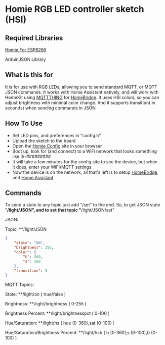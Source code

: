 # Homie RGB LED controller sketch (HSI)

## Required Libraries
[Homie For ESP8266](http://marvinroger.github.io/homie-esp8266/)

ArduinJSON Library

## What is this for
It is for use with RGB LEDs, allowing you to send standard MQTT, or MQTT JSON commands. It works with Home Assistant natively, and will work with HomeKit using [MQTTTHING](https://github.com/arachnetech/homebridge-mqttthing#readme) for [HomeBridge](https://homebridge.io). It uses HSI colors, so you can adjust brightness with minimal color change. And it supports transition( in seconds) when sending commands in JSON

## How To Use
- Set LED pins, and preferences in "config.h"
- Upload the sketch to the board
- Open the [Homie Config](http://marvinroger.github.io/homie-esp8266/configurators/v2/) site in your browser
- Boot up, look for (and connect) to a WiFi network that looks something like lh-#########
- It will take a few minutes for the config site to see the device, but when it does, enter your WiFi/MQTT settings
- Now the device is on the network, all that's left is to setup [HomeBridge](https://homebridge.io), and [Home Assistant](https://home-assistant.io)

## Commands
To send a state to any topic just add "/set" to the end.
So, to get JSON state "**/light/JSON", and to set that topic "**/light/JSON/set"

JSON:

Topic: **/light/JSON

```json
{
    "state": "ON",
    "brightness": 255,
    "color": {
        "h": 360,
        "s": 100
    },
    "transition": 5
}
```

MQTT Topics:

State: **/light/on ( true/false )

Brightness: **/light/brightness ( 0-255 )

Brightness Percent: **/light/brightnesspct ( 0-100 )

Hue/Saturation: **/light/hs ( hue (0-360),sat (0-100) )

Hue/Saturation/Brightness Percent: **/light/hsb ( h (0-360),s (0-100),b (0-100) )
